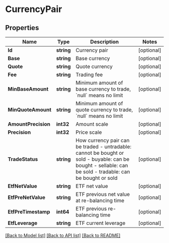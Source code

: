 # CurrencyPair

## Properties

Name | Type | Description | Notes
------------ | ------------- | ------------- | -------------
**Id** | **string** | Currency pair | [optional] 
**Base** | **string** | Base currency | [optional] 
**Quote** | **string** | Quote currency | [optional] 
**Fee** | **string** | Trading fee | [optional] 
**MinBaseAmount** | **string** | Minimum amount of base currency to trade, &#x60;null&#x60; means no limit | [optional] 
**MinQuoteAmount** | **string** | Minimum amount of quote currency to trade, &#x60;null&#x60; means no limit | [optional] 
**AmountPrecision** | **int32** | Amount scale | [optional] 
**Precision** | **int32** | Price scale | [optional] 
**TradeStatus** | **string** | How currency pair can be traded  - untradable: cannot be bought or sold - buyable: can be bought - sellable: can be sold - tradable: can be bought or sold | [optional] 
**EtfNetValue** | **string** | ETF net value | [optional] 
**EtfPreNetValue** | **string** | ETF previous net value at re-balancing time | [optional] 
**EtfPreTimestamp** | **int64** | ETF previous re-balancing time | [optional] 
**EtfLeverage** | **string** | ETF current leverage | [optional] 

[[Back to Model list]](../README.md#documentation-for-models) [[Back to API list]](../README.md#documentation-for-api-endpoints) [[Back to README]](../README.md)


